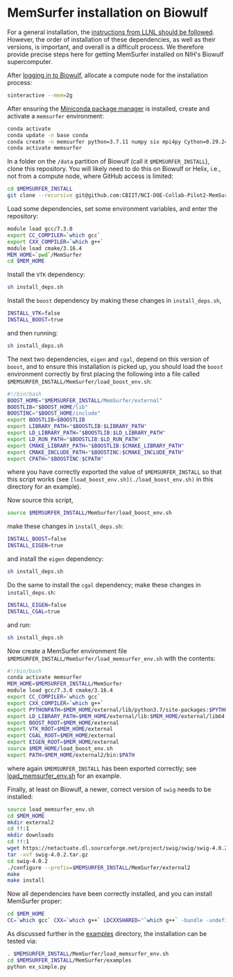 # MemSurfer installation on Biowulf

For a general installation, the [instructions from LLNL should be followed](./ReadMe-LLNL.md). However, the order of installation of these dependencies, as well as their versions, is important, and overall is a difficult process. We therefore provide precise steps here for getting MemSurfer installed on NIH's Biowulf supercomputer.

After [logging in to Biowulf](https://hpc.nih.gov/docs/connect.html), allocate a compute node for the installation process:

```bash
sinteractive --mem=2g
```

After ensuring the [Miniconda package manager](https://docs.conda.io/en/latest/miniconda.html) is installed, create and activate a `memsurfer` environment:

```bash
conda activate
conda update -n base conda
conda create -n memsurfer python=3.7.11 numpy six mpi4py Cython=0.29.24 setuptools
conda activate memsurfer
```

In a folder on the `/data` partition of Biowulf (call it `$MEMSURFER_INSTALL`), clone this repository. You will likely need to do this on Biowulf or Helix, i.e., not from a compute node, where GitHub access is limited:

```bash
cd $MEMSURFER_INSTALL
git clone --recursive git@github.com:CBIIT/NCI-DOE-Collab-Pilot2-MemSurfer.git
```

Load some dependencies, set some environment variables, and enter the repository:

```bash
module load gcc/7.3.0
export CC_COMPILER=`which gcc`
export CXX_COMPILER=`which g++`
module load cmake/3.16.4
MEM_HOME=`pwd`/MemSurfer
cd $MEM_HOME
```

Install the `VTK` dependency:

```bash
sh install_deps.sh
```

Install the `boost` dependency by making these changes in `install_deps.sh`,

```bash
INSTALL_VTK=false
INSTALL_BOOST=true
```

and then running:

```bash
sh install_deps.sh
```

The next two dependencies, `eigen` and `cgal`, depend on this version of `boost`, and to ensure this installation is picked up, you should load the `boost` environment correctly by first placing the following into a file called `$MEMSURFER_INSTALL/MemSurfer/load_boost_env.sh`:

```bash
#!/bin/bash
BOOST_HOME="$MEMSURFER_INSTALL/MemSurfer/external"
BOOSTLIB="$BOOST_HOME/lib"
BOOSTINC="$BOOST_HOME/include"
export BOOSTLIB=$BOOSTLIB
export LIBRARY_PATH="$BOOSTLIB:$LIBRARY_PATH"
export LD_LIBRARY_PATH="$BOOSTLIB:$LD_LIBRARY_PATH"
export LD_RUN_PATH="$BOOSTLIB:$LD_RUN_PATH"
export CMAKE_LIBRARY_PATH="$BOOSTLIB:$CMAKE_LIBRARY_PATH"
export CMAKE_INCLUDE_PATH="$BOOSTINC:$CMAKE_INCLUDE_PATH"
export CPATH="$BOOSTINC:$CPATH"
```

where you have correctly exported the value of `$MEMSURFER_INSTALL` so that this script works (see `[load_boost_env.sh](./load_boost_env.sh)` in this directory for an example).

Now source this script,

```bash
source $MEMSURFER_INSTALL/MemSurfer/load_boost_env.sh
```

make these changes in `install_deps.sh`:

```bash
INSTALL_BOOST=false
INSTALL_EIGEN=true
```

and install the `eigen` dependency:

```bash
sh install_deps.sh
```

Do the same to install the `cgal` dependency; make these changes in `install_deps.sh`:

```bash
INSTALL_EIGEN=false
INSTALL_CGAL=true
```

and run:

```bash
sh install_deps.sh
```

Now create a MemSurfer environment file `$MEMSURFER_INSTALL/MemSurfer/load_memsurfer_env.sh` with the contents:

```bash
#!/bin/bash
conda activate memsurfer
MEM_HOME=$MEMSURFER_INSTALL/MemSurfer
module load gcc/7.3.0 cmake/3.16.4
export CC_COMPILER=`which gcc`
export CXX_COMPILER=`which g++`
export PYTHONPATH=$MEM_HOME/external/lib/python3.7/site-packages:$PYTHONPATH
export LD_LIBRARY_PATH=$MEM_HOME/external/lib:$MEM_HOME/external/lib64:$LD_LIBRARY_PATH
export BOOST_ROOT=$MEM_HOME/external
export VTK_ROOT=$MEM_HOME/external
export CGAL_ROOT=$MEM_HOME/external
export EIGEN_ROOT=$MEM_HOME/external
source $MEM_HOME/load_boost_env.sh
export PATH=$MEM_HOME/external2/bin:$PATH
```

where again `$MEMSURFER_INSTALL` has been exported correctly; see [load_memsurfer_env.sh](./load_memsurfer_env.sh) for an example.

Finally, at least on Biowulf, a newer, correct version of `swig` needs to be installed:

```bash
source load_memsurfer_env.sh
cd $MEM_HOME
mkdir external2
cd !!:1
mkdir downloads
cd !!:1
wget https://netactuate.dl.sourceforge.net/project/swig/swig/swig-4.0.2/swig-4.0.2.tar.gz
tar -xvf swig-4.0.2.tar.gz
cd swig-4.0.2
./configure --prefix=$MEMSURFER_INSTALL/MemSurfer/external2
make
make install
```

Now all dependencies have been correctly installed, and you can install MemSurfer proper:

```bash
cd $MEM_HOME
CC=`which gcc` CXX=`which g++` LDCXXSHARED="`which g++` -bundle -undefined dynamic_lookup" python setup.py install
```

As discussed further in the [examples](./examples) directory, the installation can be tested via:

```bash
. $MEMSURFER_INSTALL/MemSurfer/load_memsurfer_env.sh
cd $MEMSURFER_INSTALL/MemSurfer/examples
python ex_simple.py
```
